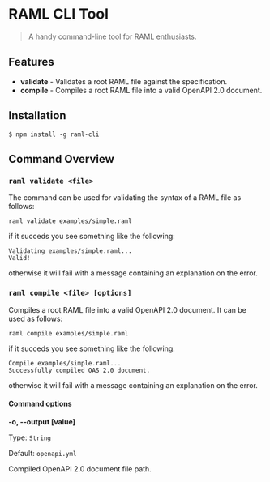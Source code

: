 # RAML CLI Tool

> A handy command-line tool for RAML enthusiasts.

## Features

- **validate** - Validates a root RAML file against the specification.
- **compile**  - Compiles a root RAML file into a valid OpenAPI 2.0 document.

## Installation

```
$ npm install -g raml-cli
```

## Command Overview

### `raml validate <file>`

The command can be used for validating the syntax of a RAML file as follows:

```
raml validate examples/simple.raml
```

if it succeds you see something like the following:

```
Validating examples/simple.raml...
Valid!
```

otherwise it will fail with a message containing an explanation on the error.

### `raml compile <file> [options]`

Compiles a root RAML file into a valid OpenAPI 2.0 document. It can be used as follows:

```
raml compile examples/simple.raml
```

if it succeds you see something like the following:

```
Compile examples/simple.raml...
Successfully compiled OAS 2.0 document.
```

otherwise it will fail with a message containing an explanation on the error.

#### Command options

**-o, --output [value]**

Type: `String`

Default: `openapi.yml`

Compiled OpenAPI 2.0 document file path.